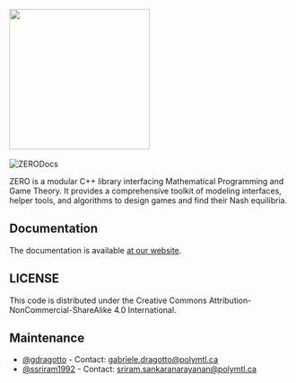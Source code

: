 <img src="https://github.com/ds4dm/ZERO/raw/master/docs/support_files/zero.png" width="250"></br><br>
![ZERODocs](https://github.com/ds4dm/ZERO/workflows/ZERODocs/badge.svg)

ZERO is a modular C++ library interfacing Mathematical Programming and Game Theory. It provides a comprehensive toolkit of modeling interfaces, helper tools, and algorithms to design games and find their Nash equilibria.

## Documentation
The documentation is available [at our website](https://docs.getzero.one).

## LICENSE
This code is distributed under the Creative Commons Attribution-NonCommercial-ShareAlike 4.0 International.

## Maintenance
- [@gdragotto](https://github.com/gdragotto) - Contact: [gabriele.dragotto@polymtl.ca](mailto:gabriele.dragotto@polymtl.ca)
- [@ssriram1992](https://github.com/ssriram1992/) - Contact: [sriram.sankaranarayanan@polymtl.ca](mailto:sriram.sankaranarayanan@polymtl.ca)


